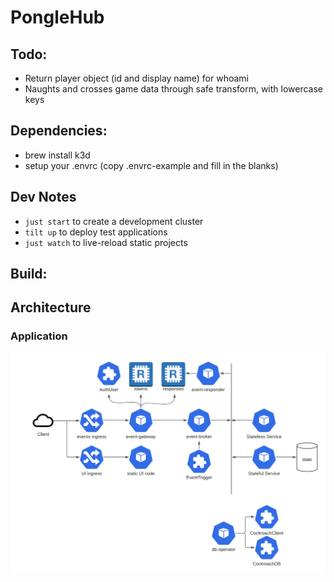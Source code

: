 # PongleHub

## Todo:

- Return player object (id and display name) for whoami
- Naughts and crosses game data through safe transform, with lowercase keys

## Dependencies:

- brew install k3d
- setup your .envrc (copy .envrc-example and fill in the blanks)

## Dev Notes

- `just start` to create a development cluster
- `tilt up` to deploy test applications
- `just watch` to live-reload static projects 

## Build:

## Architecture

### Application

![](docs/pongle-architecture.png)
